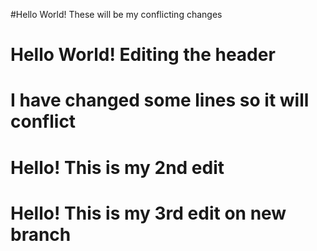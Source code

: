 #Hello World! These will be my conflicting changes

# Hello World! Editing the header
# I have changed some lines so it will conflict


# Hello! This is my 2nd edit
# Hello! This is my 3rd edit on new branch
